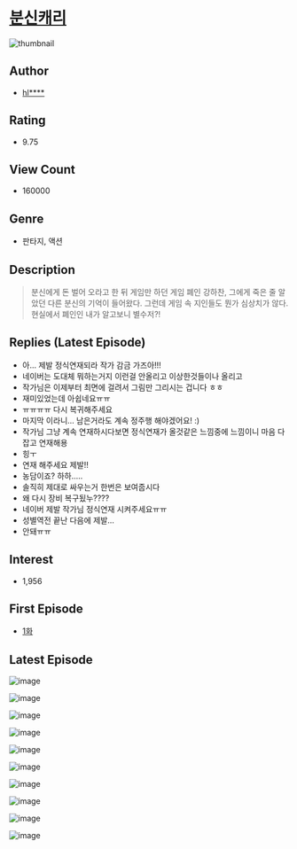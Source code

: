 # [분신캐리](https://comic.naver.com/bestChallenge/list?titleId=774485)
![thumbnail](https://image-comic.pstatic.net/user_contents_data/challenge_comic/2021/06/11/317681/thumbnail_202x164ba97951d_716e_47a9_8264_1d7c95d4144a_00002869.JPEG)

## Author
- [hl****](https://comic.naver.com/artistTitle?id=317681)

## Rating
- 9.75

## View Count
- 160000

## Genre
- 판타지, 액션

## Description
> 분신에게 돈 벌어 오라고 한 뒤 게임만 하던 게임 폐인 강하찬, 그에게 죽은 줄 알았던 다른 분신의 기억이 들어왔다. 그런데 게임 속 지인들도 뭔가 심상치가 않다. 현실에서 폐인인 내가 알고보니 별수저?!

## Replies (Latest Episode)
- 아... 제발 정식연재되라 작가 감금 가즈아!!!
- 네이버는 도대체 뭐하는거지 이런걸 안올리고 이상한것들이나 올리고
- 작가님은 이제부터 최면에 걸려서 그림만 그리시는 겁니다 ㅎㅎ
- 재미있었는데 아쉽네요ㅠㅠ
- ㅠㅠㅠㅠ 다시 복귀해주세요
- 마지막 이라니... 남은거라도 계속 정주행 해야겠어요! :)
- 작가님 그냥 계속 연재하시다보면 정식연재가 올것같은 느낌중에 느낌이니 마음 다잡고 연재해용
- 힝ㅜ
- 연재 해주세요 제발!!
- 농담이죠? 하하.....
- 솔직히 제대로 싸우는거 한번은 보여줍시다
- 왜 다시 장비 복구됬누????
- 네이버 제발 작가님 정식연재 시켜주세요ㅠㅠ
- 성별역전 끝난 다음에 제발...
- 안돼ㅠㅠ

## Interest
- 1,956

## First Episode
- [1화](https://comic.naver.com/bestChallenge/detail?titleId=774485&no=1)

## Latest Episode
![image](https://image-comic.pstatic.net/user_contents_data/challenge_comic/2022/03/01/317681/upload_3761685698474228024.jpeg)

![image](https://image-comic.pstatic.net/user_contents_data/challenge_comic/2022/03/01/317681/upload_7233965404173002034.jpeg)

![image](https://image-comic.pstatic.net/user_contents_data/challenge_comic/2022/03/01/317681/upload_7221067024613585968.jpeg)

![image](https://image-comic.pstatic.net/user_contents_data/challenge_comic/2022/03/01/317681/upload_3559307379900493873.jpeg)

![image](https://image-comic.pstatic.net/user_contents_data/challenge_comic/2022/03/01/317681/upload_7161067765923866164.jpeg)

![image](https://image-comic.pstatic.net/user_contents_data/challenge_comic/2022/03/01/317681/upload_3904681771821786425.jpeg)

![image](https://image-comic.pstatic.net/user_contents_data/challenge_comic/2022/03/01/317681/upload_7292845347043370295.jpeg)

![image](https://image-comic.pstatic.net/user_contents_data/challenge_comic/2022/03/01/317681/upload_7220738257802650929.jpeg)

![image](https://image-comic.pstatic.net/user_contents_data/challenge_comic/2022/03/01/317681/upload_7075215699034268465.jpeg)

![image](https://image-comic.pstatic.net/user_contents_data/challenge_comic/2022/03/01/317681/upload_3990582213777764664.jpeg)

